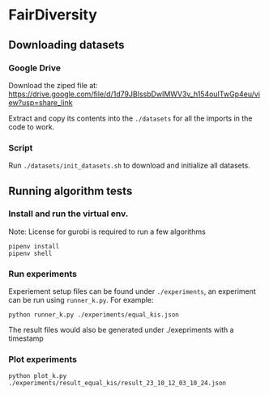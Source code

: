 # FairDiversity

## Downloading datasets

### Google Drive

Download the ziped file at: https://drive.google.com/file/d/1d79JBIssbDwIMWV3v_h154ouITwGp4eu/view?usp=share_link

Extract and copy its contents into the `./datasets` for all the imports in the code to work.

### Script

Run `./datasets/init_datasets.sh` to download and initialize all datasets.

## Running algorithm tests


### Install and run the virtual env.
Note: License for gurobi is required to run a few algorithms
```
pipenv install
pipenv shell
```

### Run experiments

Experiement setup files can be found under `./experiments`, an experiment can be run using `runner_k.py`. For example:
```
python runner_k.py ./experiments/equal_kis.json
```
The result files would also be generated under ./exepriments with a timestamp

### Plot experiments
```
python plot_k.py ./experiments/result_equal_kis/result_23_10_12_03_10_24.json
```
